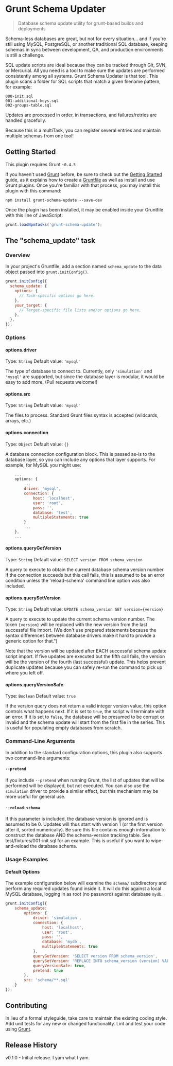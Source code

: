 # Grunt Schema Updater

> Database schema update utility for grunt-based builds and deployments

Schema-less databases are great, but not for every situation... and if you're still using MySQL, PostgreSQL, or another
traditional SQL database, keeping schemas in sync between development, QA, and production environments is still a
challenge.

SQL update scripts are ideal because they can be tracked through Git, SVN, or Mercurial. All you need is a tool to make
sure the updates are performed consistently among all systems. Grunt Schema Updater is that tool. This plugin scans a
folder for SQL scripts that match a given filename pattern, for example:

```shell
000-init.sql
001-additional-keys.sql
002-groups-table.sql
```

Updates are processed in order, in transactions, and failures/retries are handled gracefully. 

Because this is a multiTask, you can register several entries and maintain multiple schemas from one tool!

## Getting Started
This plugin requires Grunt `~0.4.5`

If you haven't used [Grunt](http://gruntjs.com/) before, be sure to check out the
[Getting Started](http://gruntjs.com/getting-started) guide, as it explains how to create a
[Gruntfile](http://gruntjs.com/sample-gruntfile) as well as install and use Grunt plugins. Once you're familiar with
 that process, you may install this plugin with this command:

```shell
npm install grunt-schema-update --save-dev
```

Once the plugin has been installed, it may be enabled inside your Gruntfile with this line of JavaScript:

```js
grunt.loadNpmTasks('grunt-schema-update');
```

## The "schema_update" task

### Overview
In your project's Gruntfile, add a section named `schema_update` to the data object passed into `grunt.initConfig()`.

```js
grunt.initConfig({
  schema_update: {
    options: {
      // Task-specific options go here.
    },
    your_target: {
      // Target-specific file lists and/or options go here.
    },
  },
});
```

### Options

#### options.driver
Type: `String`
Default value: `'mysql'`

The type of database to connect to. Currently, only `'simulation'` and `'mysql'` are supported, but since the database
layer is modular, it would be easy to add more. (Pull requests welcome!)

#### options.src
Type: `String`
Default value: `'mysql'`

The files to process. Standard Grunt files syntax is accepted (wildcards, arrays, etc.)

#### options.connection
Type: `Object`
Default value: `{}`

A database connection configuration block. This is passed as-is to the database layer, so you can include any options
that layer supports. For example, for MySQL you might use:

```js
    ...
    options: {
        ...
        driver: 'mysql',
        connection: {
            host: 'localhost',
            user: 'root',
            pass: '',
            database: 'test',
            multipleStatements: true
        }
        ...
    },
    ...
```

#### options.queryGetVersion
Type: `String`
Default value: `SELECT version FROM schema_version`

A query to execute to obtain the current database schema version number. If the connection succeeds but this call
fails, this is assumed to be an error condition unless the 'reload-schema' command line option was also included.

#### options.querySetVersion
Type: `String`
Default value: `UPDATE schema_version SET version={version}`

A query to execute to update the current schema version number. The token `{version}` will be replaced with the new
version from the last successful file import. (We don't use prepared statements because the syntax differences between
database drivers make it hard to provide a generic option for that.")

Note that the version will be updated after EACH successful schema update script import. If five updates are executed
but the fifth call fails, the version will be the version of the fourth (last successful) update. This helps prevent
duplicate updates because you can safely re-run the command to pick up where you left off.

#### options.queryVersionSafe
Type: `Boolean`
Default value: `true`

If the version query does not return a valid integer version value, this option controls what happens next. If it is
set to `true`, the script will terminate with an error. If it is set to `false`, the database will be presumed to be
corrupt or invalid and the schema update will start from the first file in the series. This is useful for populating
empty databases from scratch.

### Command-Line Arguments

In addition to the standard configuration options, this plugin also supports two command-line arguments:

#### `--pretend`

If you include `--pretend` when running Grunt, the list of updates that will be performed will be displayed, but not
executed. You can also use the `simulation` driver to provide a similar effect, but this mechanism may be more useful
for general use.

#### `--reload-schema`

If this parameter is included, the database version is ignored and is assumed to be 0. Updates will thus start with
version 1 (or the first version after it, sorted numerically). Be sure this file contains enough information to
construct the database AND the schema-version tracking table. See test/fixtures/001-init.sql for an example. This is
useful if you want to wipe-and-reload the database schema.

### Usage Examples

#### Default Options

The example configuration below will examine the `schema/` subdirectory and perform any required updates found inside
it. It will do this against a local MySQL database, logging in as root (no password) against database `mydb`. 

```js
grunt.initConfig({
    schema_update:
        options: {
            driver: 'simulation',
            connection: {
                host: 'localhost',
                user: 'root',
                pass: '',
                database: 'mydb',
                multipleStatements: true
            },
            queryGetVersion: 'SELECT version FROM schema_version',
            querySetVersion: 'REPLACE INTO schema_version (version) VALUES ({version})',
            queryVersionSafe: true,
            pretend: true
        },
        src: 'schema/**.sql'
    }
});
```

## Contributing
In lieu of a formal styleguide, take care to maintain the existing coding style. Add unit tests for any new or changed
functionality. Lint and test your code using [Grunt](http://gruntjs.com/).

## Release History

v0.1.0 - Initial release. I yam what I yam.
